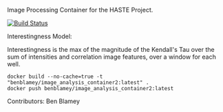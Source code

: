 Image Processing Container for the HASTE Project.


[![Build Status](https://travis-ci.org/HASTE-project/haste-image-analysis-container2.svg?branch=master)](https://travis-ci.org/HASTE-project/haste-image-analysis-container2)



Interestingness Model:

Interestingness is the max of the magnitude of the Kendall's Tau over the sum of intensities and correlation image features, over a window for each well. 

```
docker build --no-cache=true -t "benblamey/image_analysis_container2:latest" .
docker push benblamey/image_analysis_container2:latest
```

Contributors: Ben Blamey